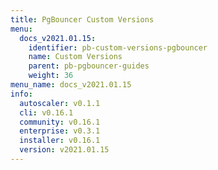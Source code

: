 ```yaml
---
title: PgBouncer Custom Versions
menu:
  docs_v2021.01.15:
    identifier: pb-custom-versions-pgbouncer
    name: Custom Versions
    parent: pb-pgbouncer-guides
    weight: 36
menu_name: docs_v2021.01.15
info:
  autoscaler: v0.1.1
  cli: v0.16.1
  community: v0.16.1
  enterprise: v0.3.1
  installer: v0.16.1
  version: v2021.01.15
---
```


